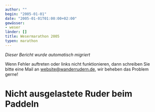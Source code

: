 ```yaml
---
author: ""
begin: "2005-01-01"
date: "2005-01-01T01:00:00+02:00"
gewässer:
- weser
länder: []
title: Wesermarathon 2005
typen: marathon
---
```



*Dieser Bericht wurde automatisch migriert*

Wenn Fehler auftreten oder links nicht funktionieren, dann schreiben Sie bitte eine Mail an website@wanderrudern.de, wir beheben das Problem gerne!



# Nicht ausgelastete Ruder beim Paddeln



